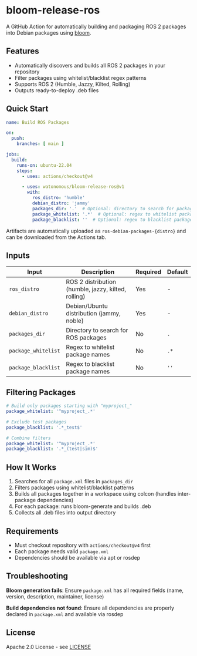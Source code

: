 # bloom-release-ros

A GitHub Action for automatically building and packaging ROS 2 packages into Debian packages using [bloom](https://wiki.ros.org/bloom).

## Features

- Automatically discovers and builds all ROS 2 packages in your repository
- Filter packages using whitelist/blacklist regex patterns
- Supports ROS 2 (Humble, Jazzy, Kilted, Rolling)
- Outputs ready-to-deploy .deb files

## Quick Start

```yaml
name: Build ROS Packages

on:
  push:
    branches: [ main ]

jobs:
  build:
    runs-on: ubuntu-22.04
    steps:
      - uses: actions/checkout@v4

      - uses: watonomous/bloom-release-ros@v1
        with:
          ros_distro: 'humble'
          debian_distro: 'jammy'
          packages_dir: '.'  # Optional: directory to search for packages
          package_whitelist: '.*'  # Optional: regex to whitelist packages
          package_blacklist: ''  # Optional: regex to blacklist packages
```

Artifacts are automatically uploaded as `ros-debian-packages-{distro}` and can be downloaded from the Actions tab.

## Inputs

| Input | Description | Required | Default |
|-------|-------------|----------|---------|
| `ros_distro` | ROS 2 distribution (humble, jazzy, kilted, rolling) | Yes | - |
| `debian_distro` | Debian/Ubuntu distribution (jammy, noble) | Yes | - |
| `packages_dir` | Directory to search for ROS packages | No | `.` |
| `package_whitelist` | Regex to whitelist package names | No | `.*` |
| `package_blacklist` | Regex to blacklist package names | No | `''` |

## Filtering Packages

```yaml
# Build only packages starting with "myproject_"
package_whitelist: '^myproject_.*'

# Exclude test packages
package_blacklist: '.*_test$'

# Combine filters
package_whitelist: '^myproject_.*'
package_blacklist: '.*_(test|sim)$'
```

## How It Works

1. Searches for all `package.xml` files in `packages_dir`
2. Filters packages using whitelist/blacklist patterns
3. Builds all packages together in a workspace using colcon (handles inter-package dependencies)
4. For each package: runs bloom-generate and builds .deb
5. Collects all .deb files into output directory

## Requirements

- Must checkout repository with `actions/checkout@v4` first
- Each package needs valid `package.xml`
- Dependencies should be available via apt or rosdep

## Troubleshooting

**Bloom generation fails**: Ensure `package.xml` has all required fields (name, version, description, maintainer, license)

**Build dependencies not found**: Ensure all dependencies are properly declared in `package.xml` and available via rosdep

## License

Apache 2.0 License - see [LICENSE](LICENSE)
